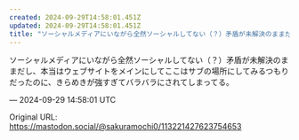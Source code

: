 ```yaml
---
created: 2024-09-29T14:58:01.451Z
updated: 2024-09-29T14:58:01.451Z
title: "ソーシャルメディアにいながら全然ソーシャルしてない（？）矛盾が未解決のままだし、本当はウェブサイトをメインにしてここはサブの場所にしてみるつもりだったのに、きら[...]"
---
```


<p>ソーシャルメディアにいながら全然ソーシャルしてない（？）矛盾が未解決のままだし、本当はウェブサイトをメインにしてここはサブの場所にしてみるつもりだったのに、きらめきが強すぎてバラバラにされてしまってる。</p>

&mdash; 2024-09-29 14:58:01 UTC

Original URL: https://mastodon.social/@sakuramochi0/113221427623754653
